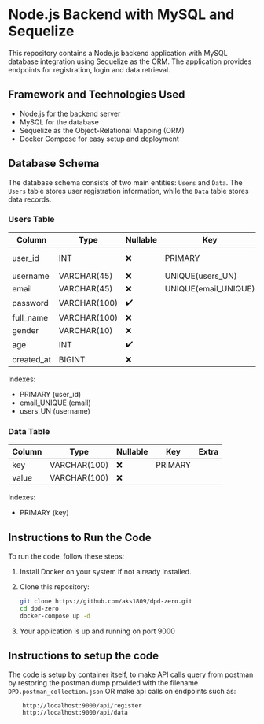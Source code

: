 # Node.js Backend with MySQL and Sequelize

This repository contains a Node.js backend application with MySQL database integration using Sequelize as the ORM. The application provides endpoints for registration, login and data retrieval.

## Framework and Technologies Used

- Node.js for the backend server
- MySQL for the database
- Sequelize as the Object-Relational Mapping (ORM)
- Docker Compose for easy setup and deployment

## Database Schema

The database schema consists of two main entities: `Users` and `Data`. The `Users` table stores user registration information, while the `Data` table stores data records.

### Users Table

| Column      | Type         | Nullable | Key          | Extra       |
|-------------|--------------|----------|--------------|-------------|
| user_id     | INT          | ❌        | PRIMARY      | auto-increment |
| username    | VARCHAR(45)  | ❌        | UNIQUE(users_UN) |             |
| email       | VARCHAR(45)  | ❌        | UNIQUE(email_UNIQUE) |         |
| password    | VARCHAR(100) | ✔️       |              |             |
| full_name   | VARCHAR(100) | ❌        |              |             |
| gender      | VARCHAR(10)  | ❌        |              |             |
| age         | INT          | ✔️       |              |             |
| created_at  | BIGINT       | ❌        |              |             |

Indexes:
- PRIMARY (user_id)
- email_UNIQUE (email)
- users_UN (username)


### Data Table

| Column  | Type         | Nullable | Key     | Extra       |
|---------|--------------|----------|---------|-------------|
| key     | VARCHAR(100) | ❌        | PRIMARY |             |
| value   | VARCHAR(100) | ❌        |         |             |

Indexes:
- PRIMARY (key)


## Instructions to Run the Code

To run the code, follow these steps:

1. Install Docker on your system if not already installed.

2. Clone this repository:
   ```sh
   git clone https://github.com/aks1809/dpd-zero.git
   cd dpd-zero
   docker-compose up -d
   ```
3. Your application is up and running on port 9000


## Instructions to setup the code

The code is setup by container itself, to make API calls query from postman by restoring the postman dump provided with the filename `DPD.postman_collection.json` OR make api calls on endpoints such as:

```
    http://localhost:9000/api/register
    http://localhost:9000/api/data
```